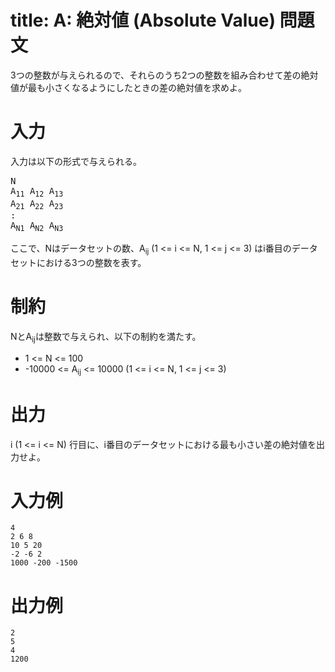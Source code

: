 title: A: 絶対値 (Absolute Value)
問題文
==

3つの整数が与えられるので、それらのうち2つの整数を組み合わせて差の絶対値が最も小さくなるようにしたときの差の絶対値を求めよ。

入力
==
入力は以下の形式で与えられる。

<pre>
N
A<sub>11</sub> A<sub>12</sub> A<sub>13</sub>
A<sub>21</sub> A<sub>22</sub> A<sub>23</sub>
:
A<sub>N1</sub> A<sub>N2</sub> A<sub>N3</sub>
</pre>

ここで、Nはデータセットの数、A<sub>ij</sub> (1 <= i <= N, 1 <= j <= 3) はi番目のデータセットにおける3つの整数を表す。

制約
==
NとA<sub>ij</sub>は整数で与えられ、以下の制約を満たす。
* 1 <= N <= 100
* -10000 <= A<sub>ij</sub> <= 10000 (1 <= i <= N, 1 <= j <= 3)

出力
==
i (1 <= i <= N) 行目に、i番目のデータセットにおける最も小さい差の絶対値を出力せよ。

入力例
==

```
4
2 6 8
10 5 20
-2 -6 2
1000 -200 -1500
```

出力例
==
```
2
5
4
1200
```
